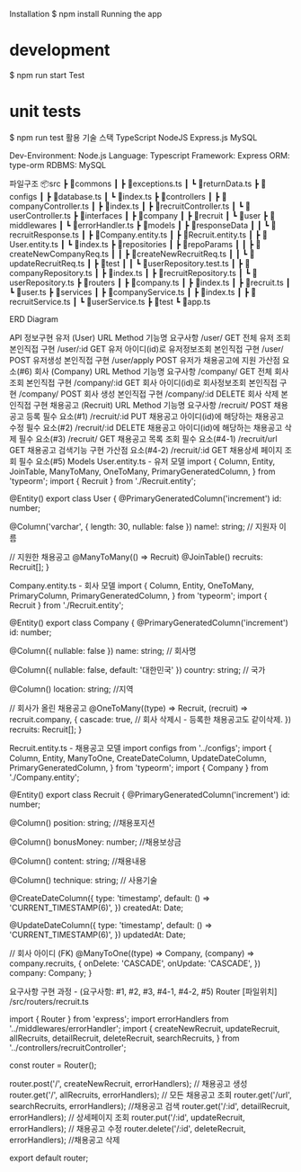 Installation
$ npm install
Running the app
# development
$ npm run start
Test
# unit tests
$ npm run test
활용 기술 스택
TypeScript NodeJS Express.js MySQL

Dev-Environment: Node.js
Language: Typescript
Framework: Express
ORM: type-orm
RDBMS: MySQL


파일구조
📦src
 ┣ 📂commons
 ┃ ┣ 📜exceptions.ts
 ┃ ┗ 📜returnData.ts
 ┣ 📂configs
 ┃ ┣ 📜database.ts
 ┃ ┗ 📜index.ts
 ┣ 📂controllers
 ┃ ┣ 📜companyController.ts
 ┃ ┣ 📜index.ts
 ┃ ┣ 📜recruitController.ts
 ┃ ┗ 📜userController.ts
 ┣ 📂interfaces
 ┃ ┣ 📂company
 ┃ ┣ 📂recruit
 ┃ ┗ 📂user
 ┣ 📂middlewares
 ┃ ┗ 📜errorHandler.ts
 ┣ 📂models
 ┃ ┣ 📂responseData
 ┃ ┃ ┗ 📜recruitResponse.ts
 ┃ ┣ 📜Company.entity.ts
 ┃ ┣ 📜Recruit.entity.ts
 ┃ ┣ 📜User.entity.ts
 ┃ ┗ 📜index.ts
 ┣ 📂repositories
 ┃ ┣ 📂repoParams
 ┃ ┃ ┣ 📜createNewCompanyReq.ts
 ┃ ┃ ┣ 📜createNewRecruitReq.ts
 ┃ ┃ ┗ 📜updateRecruitReq.ts
 ┃ ┣ 📂test
 ┃ ┃ ┗ 📜userRepository.test.ts
 ┃ ┣ 📜companyRepository.ts
 ┃ ┣ 📜index.ts
 ┃ ┣ 📜recruitRepository.ts
 ┃ ┗ 📜userRepository.ts
 ┣ 📂routers
 ┃ ┣ 📜company.ts
 ┃ ┣ 📜index.ts
 ┃ ┣ 📜recruit.ts
 ┃ ┗ 📜user.ts
 ┣ 📂services
 ┃ ┣ 📜companyService.ts
 ┃ ┣ 📜index.ts
 ┃ ┣ 📜recruitService.ts
 ┃ ┗ 📜userService.ts
 ┣ 📂test
 ┗ 📜app.ts


ERD Diagram




API 정보구현
유저 (User)
URL	Method	기능명	요구사항
/user/	GET	전체 유저 조회	본인직접 구현
/user/:id	GET	유저 아이디(id)로 유저정보조회	본인직접 구현
/user/	POST	유저생성	본인직접 구현
/user/apply	POST	유저가 채용공고에 지원	가산점 요소(#6)
회사 (Company)
URL	Method	기능명	요구사항
/company/	GET	전체 회사 조회	본인직접 구현
/company/:id	GET	회사 아이디(id)로 회사정보조회	본인직접 구현
/company/	POST	회사 생성	본인직접 구현
/company/:id	DELETE	회사 삭제	본인직접 구현
채용공고 (Recruit)
URL	Method	기능명	요구사항
/recruit/	POST	채용공고 등록	필수 요소(#1)
/recruit/:id	PUT	채용공고 아이디(id)에 해당하는 채용공고 수정	필수 요소(#2)
/recruit/:id	DELETE	채용공고 아이디(id)에 해당하는 채용공고 삭제	필수 요소(#3)
/recruit/	GET	채용공고 목록 조회	필수 요소(#4-1)
/recruit/url	GET	채용공고 검색기능 구현	가산점 요소(#4-2)
/recruit/:id	GET	채용상세 페이지 조회	필수 요소(#5)
Models
User.entity.ts - 유저 모델
import {
  Column,
  Entity,
  JoinTable,
  ManyToMany,
  OneToMany,
  PrimaryGeneratedColumn,
} from 'typeorm';
import { Recruit } from './Recruit.entity';

@Entity()
export class User {
  @PrimaryGeneratedColumn('increment')
  id: number;

  @Column('varchar', { length: 30, nullable: false })
  name!: string; // 지원자 이름

  // 지원한 채용공고
  @ManyToMany(() => Recruit)
  @JoinTable()
  recruits: Recruit[];
}

Company.entity.ts - 회사 모델
import {
  Column,
  Entity,
  OneToMany,
  PrimaryColumn,
  PrimaryGeneratedColumn,
} from 'typeorm';
import { Recruit } from './Recruit.entity';

@Entity()
export class Company {
  @PrimaryGeneratedColumn('increment')
  id: number;

  @Column({ nullable: false })
  name: string; // 회사명

  @Column({ nullable: false, default: '대한민국' })
  country: string; // 국가

  @Column()
  location: string; //지역

  // 회사가 올린 채용공고
  @OneToMany((type) => Recruit, (recruit) => recruit.company, {
    cascade: true, // 회사 삭제시 - 등록한 채용공고도 같이삭제.
  })
  recruits: Recruit[];
}

Recruit.entity.ts - 채용공고 모델
import configs from '../configs';
import {
  Column,
  Entity,
  ManyToOne,
  CreateDateColumn,
  UpdateDateColumn,
  PrimaryGeneratedColumn,
} from 'typeorm';
import { Company } from './Company.entity';

@Entity()
export class Recruit {
  @PrimaryGeneratedColumn('increment')
  id: number;

  @Column()
  position: string; //채용포지션

  @Column()
  bonusMoney: number; //채용보상금

  @Column()
  content: string; //채용내용

  @Column()
  technique: string; // 사용기술

  @CreateDateColumn({
    type: 'timestamp',
    default: () => 'CURRENT_TIMESTAMP(6)',
  })
  createdAt: Date;

  @UpdateDateColumn({
    type: 'timestamp',
    default: () => 'CURRENT_TIMESTAMP(6)',
  })
  updatedAt: Date;

  // 회사 아이디 (FK)
  @ManyToOne((type) => Company, (company) => company.recruits, {
    onDelete: 'CASCADE',
    onUpdate: 'CASCADE',
  })
  company: Company;
}


요구사항 구현 과정 - (요구사항: #1, #2, #3, #4-1, #4-2, #5)
Router
[파일위치] /src/routers/recruit.ts

import { Router } from 'express';
import errorHandlers from '../middlewares/errorHandler';
import {
  createNewRecruit,
  updateRecruit,
  allRecruits,
  detailRecruit,
  deleteRecruit,
  searchRecruits,
} from '../controllers/recruitController';

const router = Router();

router.post('/', createNewRecruit, errorHandlers); // 채용공고 생성
router.get('/', allRecruits, errorHandlers); // 모든 채용공고 조회
router.get('/url', searchRecruits, errorHandlers); //채용공고 검색
router.get('/:id', detailRecruit, errorHandlers); // 상세페이지 조회
router.put('/:id', updateRecruit, errorHandlers); // 채용공고 수정
router.delete('/:id', deleteRecruit, errorHandlers); //채용공고 삭제

export default router;
